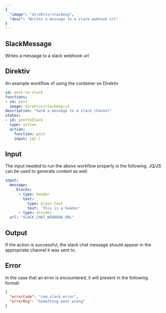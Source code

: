 ```yaml
---
{
  "image": "direktiv/slackmsg",
  "desc": "Writes a message to a slack webhook url"
}
---
```

## SlackMessage

Writes a message to a slack webhook url

## Direktiv

An example workflow of using the container on Direktiv

```yaml
id: post-to-slack
functions:
- id: post
  image: direktiv/slackmsg:v1
description: "Send a message to a slack channel"
states:
- id: postToSlack
  type: action
  action:
    function: post
    input: jq(.)
```

## Input

The input needed to run the above workflow properly is the following. JQ/JS can be used to generate content as well.

```yaml
input:
  message: 
     blocks:
      - type: header
        text:
          type: plain_text
          text: 'This is a header'
      - type: divider
  url: "SLACK_CHAT_WEBHOOK_URL"
```

## Output

If the action is successful, the slack chat message should appear in the appropriate channel it was sent to.

## Error

In the case that an error is encountered, it will present in the following format:

```json
{
  "errorCode": "com.slack.error",
  "errorMsg": "Something went wrong"
}
```
